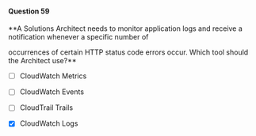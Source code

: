 #### Question  59


**A Solutions Architect needs to monitor application logs and receive a notification whenever a specific number of

occurrences of certain HTTP status code errors occur. Which tool should the Architect use?**


- [ ] CloudWatch Metrics


- [ ] CloudWatch Events


- [ ] CloudTrail Trails


- [x] CloudWatch Logs

